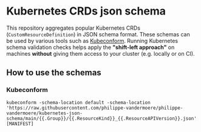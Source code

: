# Kubernetes CRDs json schema

This repository aggregates popular Kubernetes CRDs (`CustomResourceDefinition`) in JSON schema format. These schemas can be used by various tools such as [Kubeconform](https://github.com/yannh/kubeconform).
Running Kubernetes schema validation checks helps apply the **"shift-left approach"** on machines **without** giving them access to your cluster (e.g. locally or on CI).

## How to use the schemas

### Kubeconform

```
kubeconform -schema-location default -schema-location 'https://raw.githubusercontent.com/philippe-vandermoere/philippe-vandermoere/kubernetes-json-schema/main/{{.Group}}/{{.ResourceKind}}_{{.ResourceAPIVersion}}.json' [MANIFEST]
```
